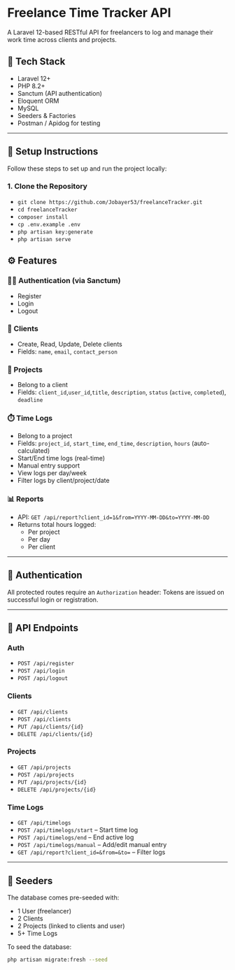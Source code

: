 # Freelance Time Tracker API

A Laravel 12-based RESTful API for freelancers to log and manage their work time across clients and projects.

## 🧰 Tech Stack

- Laravel 12+
- PHP 8.2+
- Sanctum (API authentication)
- Eloquent ORM
- MySQL
- Seeders & Factories
- Postman / Apidog for testing

---

## 🚀 Setup Instructions

Follow these steps to set up and run the project locally:

### 1. Clone the Repository

- `git clone https://github.com/Jobayer53/freelanceTracker.git`
- `cd freelanceTracker`
- `composer install`
- `cp .env.example .env`
- `php artisan key:generate`
- `php artisan serve`

## ⚙️ Features

### 🧑‍💼 Authentication (via Sanctum)
- Register
- Login
- Logout

### 👥 Clients
- Create, Read, Update, Delete clients
- Fields: `name`, `email`, `contact_person`

### 📁 Projects
- Belong to a client
- Fields: `client_id`,`user_id`,`title`, `description`, `status` (`active`, `completed`), `deadline`

### ⏱️ Time Logs
- Belong to a project
- Fields: `project_id`, `start_time`, `end_time`, `description`, `hours` (auto-calculated)
- Start/End time logs (real-time)
- Manual entry support
- View logs per day/week
- Filter logs by client/project/date

### 📊 Reports
- API: `GET /api/report?client_id=1&from=YYYY-MM-DD&to=YYYY-MM-DD`
- Returns total hours logged:
  - Per project
  - Per day
  - Per client

---

## 🔐 Authentication

All protected routes require an `Authorization` header:
Tokens are issued on successful login or registration.

---

## 📁 API Endpoints

### Auth
- `POST /api/register`
- `POST /api/login`
- `POST /api/logout`

### Clients
- `GET /api/clients`
- `POST /api/clients`
- `PUT /api/clients/{id}`
- `DELETE /api/clients/{id}`

### Projects
- `GET /api/projects`
- `POST /api/projects`
- `PUT /api/projects/{id}`
- `DELETE /api/projects/{id}`

### Time Logs
- `GET /api/timelogs`
- `POST /api/timelogs/start` – Start time log
- `POST /api/timelogs/end` – End active log
- `POST /api/timelogs/manual` – Add/edit manual entry
- `GET /api/report?client_id=&from=&to=` – Filter logs

---

## 🧪 Seeders

The database comes pre-seeded with:

- 1 User (freelancer)
- 2 Clients
- 2 Projects (linked to clients and user)
- 5+ Time Logs

To seed the database:
```bash
php artisan migrate:fresh --seed
